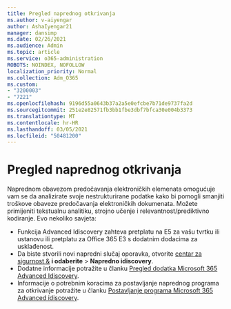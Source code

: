 ```yaml
---
title: Pregled naprednog otkrivanja
ms.author: v-aiyengar
author: AshaIyengar21
manager: dansimp
ms.date: 02/26/2021
ms.audience: Admin
ms.topic: article
ms.service: o365-administration
ROBOTS: NOINDEX, NOFOLLOW
localization_priority: Normal
ms.collection: Adm_O365
ms.custom:
- "3200003"
- "7221"
ms.openlocfilehash: 9196d55a0643b37a2a5e0efcbe7b71de9737fa2d
ms.sourcegitcommit: 251e2e82571fb3bb1fbe3dbf7bfca30e004b3373
ms.translationtype: MT
ms.contentlocale: hr-HR
ms.lasthandoff: 03/05/2021
ms.locfileid: "50481200"
---
```

# <a name="overview-of-advanced-ediscovery"></a>Pregled naprednog otkrivanja

Naprednom obavezom predočavanja elektroničkih elemenata omogućuje vam se da analizirate svoje nestrukturirane podatke kako bi pomogli smanjiti troškove obaveze predočavanja elektroničkih dokumenata. Možete primijeniti tekstualnu analitiku, strojno učenje i relevantnost/prediktivno kodiranje. Evo nekoliko savjeta:

- Funkcija Advanced Idiscovery zahteva pretplatu na E5 za vašu tvrtku ili ustanovu ili pretplatu za Office 365 E3 s dodatnim dodacima za usklađenost.
- Da biste stvorili novi napredni slučaj oporavka, otvorite [centar za sigurnost &](https://go.microsoft.com/fwlink/p/?linkid=2077143) **i odaberite**  >  **Napredno idiscovery**.
- Dodatne informacije potražite u članku [Pregled dodatka Microsoft 365 Advanced Idiscovery](https://go.microsoft.com/fwlink/?linkid=2101588).
- Informacije o potrebnim koracima za postavljanje naprednog programa za otkrivanje potražite u članku [Postavljanje programa Microsoft 365 Advanced idiscovery](https://go.microsoft.com/fwlink/?linkid=2122672).